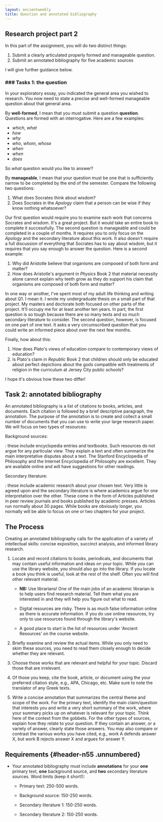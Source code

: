 ```yaml
---
layout: ancientweekly
title: Question and annotated bibliography
---
```




## Research project part 2

In this part of the assignment, you will do two distinct things: 

1. Submit a clearly articulated properly formed and manageable question. 
2. Submit an annotated bibliography for five academic sources


I will give further guidance below. 



### ### Tasks 1:  the question



In your exploratory essay, you indicated the general area you wished to research. You now need to state a precise and well-formed manageable question about that general area. 

By **well-formed**, I mean that you must submit a question  **question**. Questions are formed with an interrogative. Here are a few examples: 

+ *which*, *what*
+ *how*
+ *why*
+ *who*, *whom*, *whose* 
+ *when*
+ *when*
+ *does*

So *what* question would you like to answer?

By **manageable**, I mean that your question must be one that is sufficiently narrow to be completed by the end of the semester. Compare the following two questions:

1. What does Socrates think about wisdom? 
2. Does Socrates in the *Apology* claim that a person can be wise if they know nothing whatsoever? 

Our first question would require you to examine each work that concerns Socrates and wisdom. It's a great project. But it would take an entire book to  complete it successfully. The second question is manageable and could be completed in a couple of months. It requires you to only focus on the *Apology* and the secondary literature about this work. It also doesn't require a full discussion of everything that Socrates has to say about wisdom, but it requires that you say enough to answer the question. Here is a second example: 

1. Why did Aristotle believe that organisms are composed of both form and matter? 
1. How does Aristotle's argument in *Physics* Book 2 that material necessity alone cannot explain why teeth grow as they do support his claim that organisms are composed of both form and matter?

In one way or another, I've spent most of my adult life thinking and writing about Q1. I mean it. I wrote my undergraduate thesis on a small part of that project. My masters and doctorate both focused on other parts of the project. It'll occupy me for at least another ten years. In part, the first question is so tough because there are so many texts and so much secondary literature to consider. The second question, however, is focused on one part of one text. It asks a very circumscribed question that you could write an informed piece about over the next few months. 

Finally, how about this: 

1. How does Plato's views of education compare to contemporary views of education? 
1. Is Plato's claim in *Republic* Book 2 that children should only be educated about perfect depictions about the gods compatible with treatments of religion in the curriculum at Jersey City public schools?

I hope it's obvious how these two differ!


## Task 2: annotated bibliography

An annotated bibliography is a list of citations to books, articles, and documents. Each citation is followed by a brief descriptive paragraph, the annotation. The purpose of the annotation is to create and collect a
small number of documents that you can use to write your large research paper. We will focus on two types of resources:

Background sources:

:   these include encyclopedia entries and textbooks. Such resources do
    not argue for any particular view. They explain a text and often
    summarize the main interpretative disputes about a text. The
    Stanford Encyclopedia of Philosophy and the Internet Encyclopedia of
    Philosophy are excellent. They are available online and will have
    suggestions for other readings.

Secondary literature:

:   these include academic research about your chosen text. Very little
    is agreed upon and the secondary literature is where academics argue
    for one interpretation over the other. These come in the form of
   Articles published in peer review journals and books published by
    academic presses. Articles run normally about 30 pages. While books
    are obviously longer, you normally will be able to focus on one or
    two chapters for your project.

The Process 
-----------

Creating an annotated bibliography calls for the application of a
variety of intellectual skills: concise exposition, succinct analysis,
and informed library research.

1.  Locate and record citations to books, periodicals, and documents
    that may contain useful information and ideas on your topic. While
    you can use the library website, you should also go into the
    library. If you locate a book you think is useful, look at the rest
    of the shelf. Often you will find other relevant material.

    -   **NB:** Use librarians! One of the main jobs of an academic
        librarian is to help users find research material. Tell them
        what you are interested in and they will help you figure out
        what to read.

    -   Digital resources are risky. There is as much false information
        online as there is accurate information. If you do use online
        resources, try only to use resources found through the library's
        website.

    -   A good place to start is the list of resources under 'Ancient
        Resources' on the course website.

2.  Briefly examine and review the actual items. While you only need to
    skim these sources, you need to read them closely enough to decide
    whether they are relevant.

3.  Choose those works that are relevant and helpful for your topic.
    Discard those that are irrelevant.

4.  Of those you keep, cite the book, article, or document using the
    your preferred citation style, e.g., APA, Chicago, etc. Make sure to
    note the translator of any Greek texts.

5.  Write a concise annotation that summarizes the central theme and
    scope of the work. For the primary text, identify the main
    claim/question that interests you and write a very short summary of
    the work, where your summary picks up on whatever is relevant for
    your topic. Think here of the context from the gobbets. For the
    other types of sources, explain how they relate to your question. If
    they contain an answer, or a variety of answer, clearly state those
    answers. You may also compare or contrast the various works you have
    cited, e.g., work A defends answer X, but work B rejects answer X
    and argues for answer Y.

Requirements {#header-n55 .unnumbered}
------------

-   Your annotated bibliography must include **annotations** for your
    **one** primary text, **one** background source, and **two**
    secondary literature sources. Word limits (keep it short!):

    -   Primary text: 250-500 words.

    -   Background source: 150-250 words.

    -   Secondary literature 1: 150-250 words.

    -   Secondary literature 2: 150-250 words.

    
    
    
    
